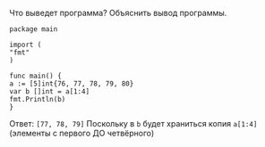 Что выведет программа? Объяснить вывод программы.

    package main
    
    import (
    "fmt"
    )
    
    func main() {
    a := [5]int{76, 77, 78, 79, 80}
    var b []int = a[1:4]
    fmt.Println(b)
    }

Ответ:
    `[77, 78, 79]` Поскольку в `b` будет храниться копия `a[1:4]` (элементы с первого ДО четвёрного)


